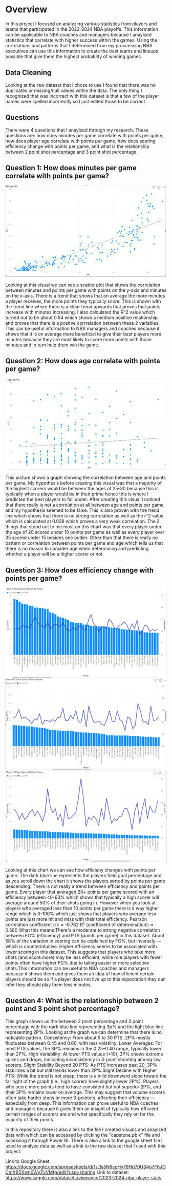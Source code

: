 # Overview

In this project I focused on analyzing various statistics from players and teams that participated in the 2023-2024 NBA playoffs. This information can be applicable to NBA coaches and managers because I anaylzed statistics that correlate with higher success within the games. Using the correlations and patterns that I determined from my proccessing NBA executives can use this information to create the best teams and lineups possible that give them the highest probabilty of winning games. 

## Data Cleaning

Looking at the raw dataset that I chose to use I found that there was no duplicates or missing/null values within the data. The only thing I recognized that was incorrect with this dataset is that a few of the player names were spelled incorrectly so I just edited those to be correct.

## Questions

There were 4 questions that I anaylzed through my research. These questions are: how does minutes per game correlate with points per game, how does player age correlate with points per game, how does scoring efficiency change with points per game, and what is the relationship between 2 point shot percentage and 3 point shot percentage.

## Question 1: How does minutes per game correlate with points per game?

![Screenshot](https://github.com/Tommy-Fugal/capstone/blob/main/MPG-PPG)

Looking at this visual we can see a scatter plot that shows the correlation between minutes and points per game with points on the y-axis and minutes on the x-axis. There is a trend that shows that on average the more minutes a player receives, the more points they typically score. This is shown with the trend line where there is a clear trend upwards that proves that points increase with minutes increasing. I also calculated the R^2 value which turned out to be about 0.54 which shows a medium positive relationship and proves that there is a positve corrrelation between these 2 variables. This can be useful information to NBA managers and coaches because it shows that it is on average more beneficial to give their best players more minutes because they are most likely to score more points with those minutes and in turn help them win the game.

## Question 2: How does age correlate with points per game?

![Screenshot](https://github.com/Tommy-Fugal/capstone/blob/main/AGE-PPG)

This picture shows a graph showing the correlation between age and points per game. My hypothesis before creating this visual was that a majority of the highest scorers would be between the ages of 25-30 because this is typically when a player would be in their prime hence this is where I predicted the best players to fall under. After creating this visual I noticed that there really is not a correlation at all between age and points per game and my hypothesis seemed to be false. This is also proven with the trend line which shows that there is no strong correlation as well as the r^2 value which is calculated at 0.038 which proves a very weak correlation. The 2 things that stood out to me most on this chart was that every player under the age of 20 scored under 10 points per game as well as every player over 35 scored under 15 besides one outlier. Other than that there is really no pattern or correlation between points per game and age which tells us that there is no reason to consider age when determining and predicting whether a player will be a higher scorer or not.

## Question 3: How does efficiency change with points per game?

![Screenshot](https://github.com/Tommy-Fugal/capstone/blob/main/EFF-PPG1)
![Screenshot](https://github.com/Tommy-Fugal/capstone/blob/main/EFF-PPG2)
![Screenshot](https://github.com/Tommy-Fugal/capstone/blob/main/EFF-PPG3)


Looking at this chart we can see how efficieny changes with points per game. The dark blue line represents the players field goal percentage and as you scroll down the chart it shows the players sorted by points per game descending. There is not really a trend between efficiency and points per game. Every player that averaged 20+ points per game scored with an efficiency between 40-63% which shows that typically a high scorer will average around 50% of their shots going in. However when you look at players who averaged less than 10 points per game there is a way higher range which is 0-100% which just shows that players who average less points are just more hit and miss with their total efficiency. 
Pearson correlation coefficient (r): ≈ -0.762
R² (coefficient of determination): ≈ 0.580
What this means:There's a moderate to strong negative correlation between FG% (efficiency) and PTS (points per game) in this dataset. About 58% of the variation in scoring can be explained by FG%, but inversely — which is counterintuitive. Higher efficiency seems to be associated with lower scoring in this dataset. This suggests that players who take more shots (and score more) may be less efficient, while role players with fewer points often have higher FG% due to taking easier or more selective shots.This information can be useful to NBA coaches and managers because it shows them and gives them an idea of how efficient certain players should be so if a player does not live up to this expectation they can infer they should play them less minutes.

## Question 4: What is the relationship between 2 point and 3 point shot percentage?

This graph shows us the  between 2 point percentage and 3 point percentage with the dark blue line representing 3p% and the light blue line representing 2P%. Looking at the graph we can determine that there is no noticable pattern. Consistency: From about 5 to 30 PTS, 2P% mostly fluctuates between 0.45 and 0.60, with less volatility. Lower Averages: For most PTS values, the 3P% remains in the 0.25–0.40 range, typically lower than 2P%. High Variability: At lower PTS values (<10), 3P% shows extreme spikes and drops, indicating inconsistency in 3-point shooting among low scorers. Slight Stability Beyond 20 PTS: As PTS increases past 20, 3P% stabilizes a bit but still trends lower than 2P%.Slight Decline with Higher PTS: While the trend is not steep, there is a mild downward slope toward the far right of the graph (i.e., high scorers have slightly lower 2P%). Players who score more points tend to have consistent but not superior 2P%, and their 3P% remains lower on average. This may suggest that volume scorers often take harder shots or more 3-pointers, affecting their efficiency — especially from deep. This information can prove useful to NBA coaches and managers because it gives them an insight of typically how efficient certain ranges of scorers are and what specifically they rely on for the majority of their points.

In this repository there is also a link to the file I created visuals and anaylzed data with which can be accessed by clicking the "capstone.pbix" file and accessing it through Power BI. There is also a link to the google sheet file I used to analyze data as well as a link to the raw dataset that I used with this project.

Link to Google Sheet: https://docs.google.com/spreadsheets/d/1s_1s5N6vpHy79Hd70US4o7F6JOCmXB5Xwn0WyZvVMfg/edit?usp=sharing
Link to dataset: https://www.kaggle.com/datasets/vivovinco/2023-2024-nba-player-stats
